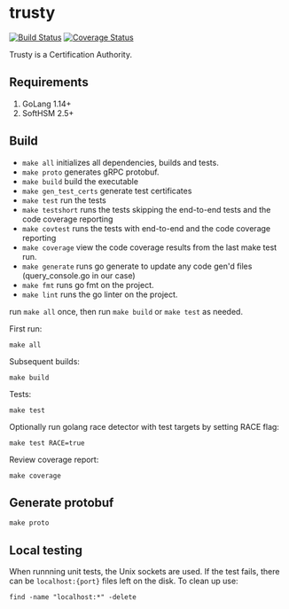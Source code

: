 # trusty

[![Build Status](https://travis-ci.com/go-phorce/trusty.svg?branch=master)](https://travis-ci.com/go-phorce/trusty)
[![Coverage Status](https://coveralls.io/repos/github/go-phorce/trusty/badge.svg?branch=master)](https://coveralls.io/github/go-phorce/trusty?branch=master)

Trusty is a Certification Authority.

## Requirements

1. GoLang 1.14+
1. SoftHSM 2.5+

## Build

* `make all` initializes all dependencies, builds and tests.
* `make proto` generates gRPC protobuf.
* `make build` build the executable
* `make gen_test_certs` generate test certificates
* `make test` run the tests
* `make testshort` runs the tests skipping the end-to-end tests and the code coverage reporting
* `make covtest` runs the tests with end-to-end and the code coverage reporting
* `make coverage` view the code coverage results from the last make test run.
* `make generate` runs go generate to update any code gen'd files (query_console.go in our case)
* `make fmt` runs go fmt on the project.
* `make lint` runs the go linter on the project.

run `make all` once, then run `make build` or `make test` as needed.

First run:

    make all

Subsequent builds:

    make build

Tests:

    make test

Optionally run golang race detector with test targets by setting RACE flag:

    make test RACE=true

Review coverage report:

    make coverage

## Generate protobuf

    make proto

## Local testing

When runnning unit tests, the Unix sockets are used. 
If the test fails, there can be `localhost:{port}` files left on the disk.
To clean up use:
    
    find -name "localhost:*" -delete

